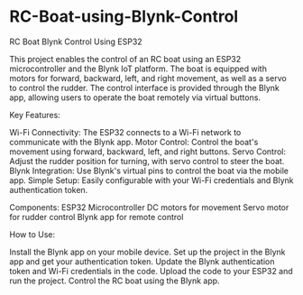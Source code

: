 # RC-Boat-using-Blynk-Control
RC Boat Blynk Control Using ESP32

This project enables the control of an RC boat using an ESP32 microcontroller and the Blynk IoT platform. The boat is equipped with motors for forward, backward, left, and right movement, as well as a servo to control the rudder. The control interface is provided through the Blynk app, allowing users to operate the boat remotely via virtual buttons.

Key Features:
   
Wi-Fi Connectivity: The ESP32 connects to a Wi-Fi network to communicate with the Blynk app.
Motor Control: Control the boat's movement using forward, backward, left, and right buttons.
Servo Control: Adjust the rudder position for turning, with servo control to steer the boat.
Blynk Integration: Use Blynk's virtual pins to control the boat via the mobile app.
Simple Setup: Easily configurable with your Wi-Fi credentials and Blynk authentication token.

Components:
ESP32 Microcontroller
DC motors for movement
Servo motor for rudder control
Blynk app for remote control


How to Use:
   
Install the Blynk app on your mobile device.
Set up the project in the Blynk app and get your authentication token.
Update the Blynk authentication token and Wi-Fi credentials in the code.
Upload the code to your ESP32 and run the project.
Control the RC boat using the Blynk app.
